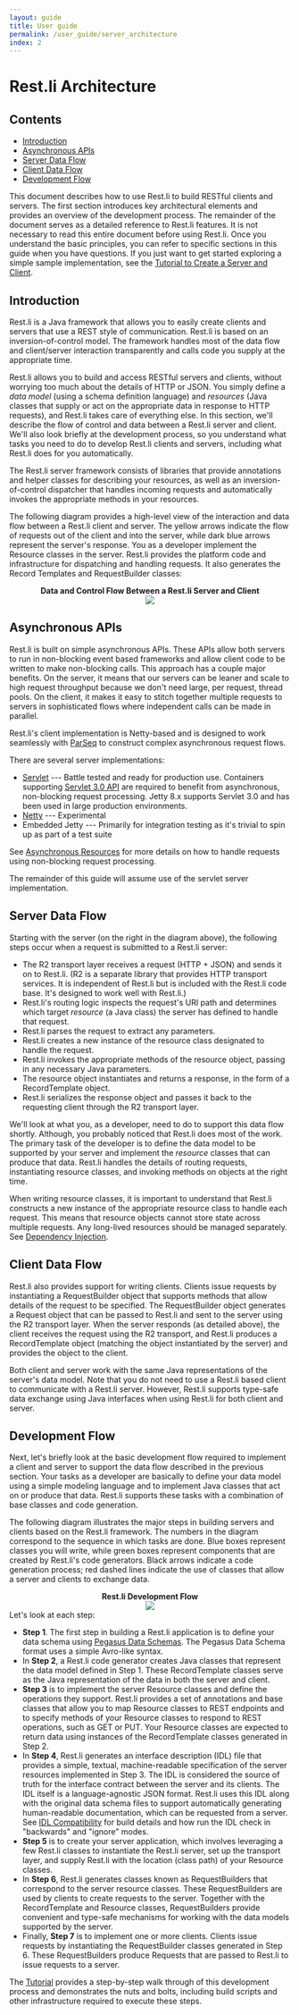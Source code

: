 ```yaml
---
layout: guide
title: User guide
permalink: /user_guide/server_architecture
index: 2
---
```


# Rest.li Architecture

## Contents

  - [Introduction](#introduction)
  - [Asynchronous APIs](#asynchronous-apis)
  - [Server Data Flow](#server-data-flow)
  - [Client Data Flow](#client-data-flow)
  - [Development Flow](#development-flow)

This document describes how to use Rest.li to build RESTful clients and
servers. The first section introduces key architectural elements and
provides an overview of the development process. The remainder of the
document serves as a detailed reference to Rest.li features. It is not
necessary to read this entire document before using Rest.li. Once you
understand the basic principles, you can refer to specific sections in
this guide when you have questions. If you just want to get started
exploring a simple sample implementation, see the [Tutorial to Create a Server and Client](/rest.li/start/step_by_step).


## Introduction

Rest.li is a Java framework that allows you to easily create clients and
servers that use a REST style of communication. Rest.li is based on an
inversion-of-control model. The framework handles most of the data flow
and client/server interaction transparently and calls code you supply at
the appropriate time.

Rest.li allows you to build and access RESTful servers and clients,
without worrying too much about the details of HTTP or JSON. You simply
define a *data model* (using a schema definition language) and
*resources* (Java classes that supply or act on the appropriate data in
response to HTTP requests), and Rest.li takes care of everything else.
In this section, we'll describe the flow of control and data between a
Rest.li server and client. We'll also look briefly at the development
process, so you understand what tasks you need to do to develop Rest.li
clients and servers, including what Rest.li does for you automatically.

The Rest.li server framework consists of libraries that provide
annotations and helper classes for describing your resources, as well as
an inversion-of-control dispatcher that handles incoming requests and
automatically invokes the appropriate methods in your resources.

The following diagram provides a high-level view of the interaction and
data flow between a Rest.li client and server. The yellow arrows
indicate the flow of requests out of the client and into the server,
while dark blue arrows represent the server's response. You as a
developer implement the Resource classes in the server. Rest.li provides
the platform code and infrastructure for dispatching and handling
requests. It also generates the Record Templates and RequestBuilder
classes:

<center>
<b>Data and Control Flow Between a Rest.li Server and
Client</b><br><img src="/rest.li/images/RestLiClientServerFlow.png">

</center>
<a id="wiki-ServerDataFlow"></a>

## Asynchronous APIs

Rest.li is built on simple asynchronous APIs. These APIs allow both
servers to run in non-blocking event based frameworks and allow client
code to be written to make non-blocking calls. This approach has a
couple major benefits. On the server, it means that our servers can be
leaner and scale to high request throughput because we don't need large,
per request, thread pools. On the client, it makes it easy to stitch
together multiple requests to servers in sophisticated flows where
independent calls can be made in parallel.

Rest.li's client implementation is Netty-based and is designed to work
seamlessly with [ParSeq](https://github.com/linkedin/parseq) to
construct complex asynchronous request flows.

There are several server implementations:

-   [Servlet](/rest.li/Rest_li-with-Servlet-Containers)
    --- Battle tested and ready for production use. Containers
    supporting [Servlet 3.0
    API](http://download.oracle.com/otndocs/jcp/servlet-3.0-fr-eval-oth-JSpec/)
    are required to benefit from asynchronous, non-blocking request
    processing. Jetty 8.x supports Servlet 3.0 and has been used in
    large production environments.
-   [Netty](/rest.li/Rest_li-with-Netty)
    --- Experimental
-   Embedded Jetty --- Primarily for integration testing as it's trivial
    to spin up as part of a test suite

See [Asynchronous
Resources](Rest.li-User-Guide#asynchronous-resources)
for more details on how to handle requests using non-blocking request
processing.

The remainder of this guide will assume use of the servlet server
implementation.

## Server Data Flow

Starting with the server (on the right in the diagram above), the
following steps occur when a request is submitted to a Rest.li server:

 - The R2 transport layer receives a request (HTTP + JSON) and sends it
on to Rest.li. (R2 is a separate library that provides HTTP transport
services. It is independent of Rest.li but is included with the Rest.li
code base. It's designed to work well with Rest.li.)
- Rest.li's routing logic inspects the request's URI path and
determines which target *resource* (a Java class) the server has defined
to handle that request.
- Rest.li parses the request to extract any parameters.
- Rest.li creates a new instance of the resource class designated to
handle the request.
- Rest.li invokes the appropriate methods of the resource object,
passing in any necessary Java parameters.
- The resource object instantiates and returns a response, in the form
of a RecordTemplate object.
- Rest.li serializes the response object and passes it back to the
requesting client through the R2 transport layer.

We'll look at what you, as a developer, need to do to support this data
flow shortly. Although, you probably noticed that Rest.li does most of
the work. The primary task of the developer is to define the data model
to be supported by your server and implement the *resource* classes that
can produce that data. Rest.li handles the details of routing requests,
instantiating resource classes, and invoking methods on objects at the
right time.

When writing resource classes, it is important to understand that
Rest.li constructs a new instance of the appropriate resource class to
handle each request. This means that resource objects cannot store state
across multiple requests. Any long-lived resources should be managed
separately. See [Dependency Injection](/rest.li/user_guide/restli_server/#dependency-injection).

<a id="wiki-ClientDataFlow"></a>

## Client Data Flow

Rest.li also provides support for writing clients. Clients issue
requests by instantiating a RequestBuilder object that supports methods
that allow details of the request to be specified. The RequestBuilder
object generates a Request object that can be passed to Rest.li and sent
to the server using the R2 transport layer. When the server responds (as
detailed above), the client receives the request using the R2 transport,
and Rest.li produces a RecordTemplate object (matching the object
instantiated by the server) and provides the object to the client.

Both client and server work with the same Java representations of the
server's data model. Note that you do not need to use a Rest.li based
client to communicate with a Rest.li server. However, Rest.li supports
type-safe data exchange using Java interfaces when using Rest.li for
both client and server.

<a id="wiki-DevelopmentFlow"></a>

## Development Flow

Next, let's briefly look at the basic development flow required to
implement a client and server to support the data flow described in the
previous section. Your tasks as a developer are basically to define your
data model using a simple modeling language and to implement Java
classes that act on or produce that data. Rest.li supports these tasks
with a combination of base classes and code generation.

The following diagram illustrates the major steps in building servers
and clients based on the Rest.li framework. The numbers in the diagram
correspond to the sequence in which tasks are done. Blue boxes represent
classes you will write, while green boxes represent components that are
created by Rest.li's code generators. Black arrows indicate a code
generation process; red dashed lines indicate the use of classes that
allow a server and clients to exchange data.

<center>
<b>Rest.li Development
Flow</b><br><img src="/rest.li/images/RestLiCodeGen.png">

</center>
Let's look at each step:

-   **Step 1**. The first step in building a Rest.li application is to
    define your data schema using [Pegasus Data Schemas](/rest.li/DATA-Data-Schema-and-Templates). The
    Pegasus Data Schema format uses a simple Avro-like syntax.
-   In **Step 2**, a Rest.li code generator creates Java classes that
    represent the data model defined in Step 1. These RecordTemplate
    classes serve as the Java representation of the data in both the
    server and client.
-   **Step 3** is to implement the server Resource classes and define
    the operations they support. Rest.li provides a set of annotations
    and base classes that allow you to map Resource classes to REST
    endpoints and to specify methods of your Resource classes to respond
    to REST operations, such as GET or PUT. Your Resource classes are
    expected to return data using instances of the RecordTemplate
    classes generated in Step 2.
-   In **Step 4**, Rest.li generates an interface description (IDL) file
    that provides a simple, textual, machine-readable specification of
    the server resources implemented in Step 3. The IDL is considered
    the source of truth for the interface contract between the server
    and its clients. The IDL itself is a language-agnostic JSON format.
    Rest.li uses this IDL along with the original data schema files to
    support automatically generating human-readable documentation, which
    can be requested from a server. See [IDL Compatibility](/rest.li/setup/gradle#compatibility)
    for build details and how run the IDL check in "backwards" and
    "ignore" modes.
-   **Step 5** is to create your server application, which involves
    leveraging a few Rest.li classes to instantiate the Rest.li server,
    set up the transport layer, and supply Rest.li with the location
    (class path) of your Resource classes.
-   In **Step 6**, Rest.li generates classes known as RequestBuilders
    that correspond to the server resource classes. These
    RequestBuilders are used by clients to create requests to the
    server. Together with the RecordTemplate and Resource classes,
    RequestBuilders provide convenient and type-safe mechanisms for
    working with the data models supported by the server.
-   Finally, **Step 7** is to implement one or more clients. Clients
    issue requests by instantiating the RequestBuilder classes generated
    in Step 6. These RequestBuilders produce Requests that are passed to
    Rest.li to issue requests to a server.

The [Tutorial](/rest.li/start/step_by_step)
provides a step-by-step walk through of this development process and
demonstrates the nuts and bolts, including build scripts and other
infrastructure required to execute these steps.
